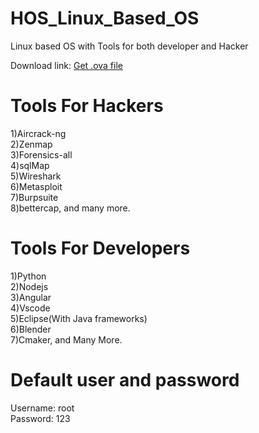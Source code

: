 # HOS_Linux_Based_OS
Linux based OS with Tools for both developer and Hacker

Download link: [Get .ova file](https://drive.google.com/file/d/1dfEk-oAxH7mEKpKMVBFO4BNpWbcVbKs9/view?usp=share_link)

# Tools For Hackers
1)Aircrack-ng<br>
2)Zenmap<br>
3)Forensics-all<br>
4)sqlMap<br>
5)Wireshark<br>
6)Metasploit<br>
7)Burpsuite<br>
8)bettercap, and many more.<br>

# Tools For Developers
1)Python<br>
2)Nodejs<br>
3)Angular<br>
4)Vscode<br>
5)Eclipse(With Java frameworks)<br>
6)Blender<br>
7)Cmaker, and Many More.<br>


# Default user and password
Username: root<br>
Password: 123<br>



